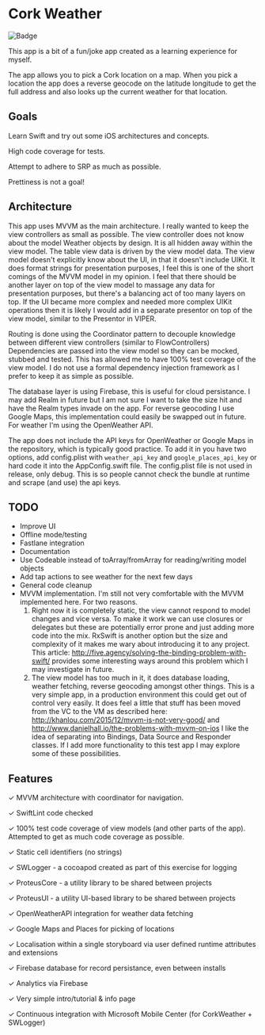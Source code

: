 # Cork Weather

![Badge](https://build.appcenter.ms/v0.1/apps/e7027ca3-de06-426f-9af4-0d73431401b8/branches/master/badge)

This app is a bit of a fun/joke app created as a learning experience for myself.

The app allows you to pick a Cork location on a map. When you pick a location the app does a reverse geocode on the latitude longitude to get the full address and also looks up the current weather for that location.

## Goals

Learn Swift and try out some iOS architectures and concepts.

High code coverage for tests.

Attempt to adhere to SRP as much as possible.

Prettiness is not a goal!

## Architecture

This app uses MVVM as the main architecture. I really wanted to keep the view controllers as small as possible.
The view controller does not know about the model Weather objects by design. It is all hidden away within the view model.  The table view data is driven by the view model data.
The view model doesn't explicitly know about the UI, in that it doesn't include UIKit. It does format strings for presentation purposes, I feel this is one of the short comings of the MVVM model in my opinion.
I feel that there should be another layer on top of the view model to massage any data for presentation purposes, but there's a balancing act of too many layers on top. If the UI became more complex and needed more complex UIKit operations then it is likely I would add in a separate presentor on top of the view model, similar to the Presentor in VIPER. 

Routing is done using the Coordinator pattern to decouple knowledge between different view controllers (similar to FlowControllers)
Dependencies are passed into the view model so they can be mocked, stubbed and tested. This has allowed me to have 100% test coverage of the view model. I do not use a formal dependency injection framework as I prefer to keep it as simple as possible.

The database layer is using Firebase, this is useful for cloud persistance. I may add Realm in future but I am not sure I want to take the size hit and have the Realm types invade on the app. 
For reverse geocoding I use Google Maps, this implementation could easily be swapped out in future.
For weather I'm using the OpenWeather API. 

The app does not include the API keys for OpenWeather or Google Maps in the repository, which is typically good practice. To add it in you have two options, add config.plist with `weather_api_key` and `google_places_api_key` or hard code it into the AppConfig.swift file. The config.plist file is not used in release, only debug. This is so people cannot check the bundle at runtime and scrape (and use) the api keys.

## TODO

* Improve UI
* Offline mode/testing
* Fastlane integration
* Documentation
* Use Codeable instead of toArray/fromArray for reading/writing model objects
* Add tap actions to see weather for the next few days
* General code cleanup
* MVVM implementation. I'm still not very comfortable with the MVVM implemented here. For two reasons.
    1. Right now it is completely static, the view cannot respond to model changes and vice versa. To make it work we can use closures or delegates but these are potentially error prone and just adding more code into the mix. RxSwift is another option but the size and complexity of it makes me wary about introducing it to any project. This article: http://five.agency/solving-the-binding-problem-with-swift/ provides some interesting ways around this problem which I may investigate in future.
    2. The view model has too much in it, it does database loading, weather fetching, reverse geocoding amongst other things. This is a very simple app, in a production environment this could get out of control very easily. It does feel a little that stuff has been moved from the VC to the VM as described here: http://khanlou.com/2015/12/mvvm-is-not-very-good/ and http://www.danielhall.io/the-problems-with-mvvm-on-ios I like the idea of separating into Bindings, Data Source and Responder classes. If I add more functionality to this test app I may explore some of these possibilities.

## Features

✓ MVVM architecture with coordinator for navigation.

✓ SwiftLint code checked

✓ 100% test code coverage of view models (and other parts of the app). Attempted to get as much code coverage as possible.

✓ Static cell identifiers (no strings)

✓ SWLogger - a cocoapod created as part of this exercise for logging

✓ ProteusCore - a utility library to be shared between projects

✓ ProteusUI - a utility UI-based library to be shared between projects

✓ OpenWeatherAPI integration for weather data fetching

✓ Google Maps and Places for picking of locations

✓ Localisation within a single storyboard via user defined runtime attributes and extensions

✓ Firebase database for record persistance, even between installs

✓ Analytics via Firebase

✓ Very simple intro/tutorial & info page

✓ Continuous integration with Microsoft Mobile Center (for CorkWeather + SWLogger)


